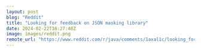 ```yaml
---
layout: post
blog: "Reddit"
title: "Looking for feedback on JSON masking library"
date: 2024-02-22T16:27:48Z
image: images/reddit.png
remote_url: "https://www.reddit.com/r/java/comments/1axal1c/looking_for_feedback_on_json_masking_library/"
---
```

